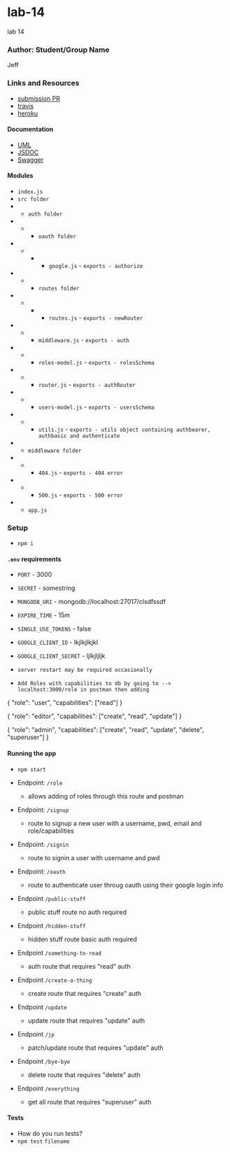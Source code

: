 # lab-14
lab 14

### Author: Student/Group Name
Jeff


### Links and Resources
* [submission PR](https://github.com/jeff-401-js/lab-14/pull/1)
* [travis](https://www.travis-ci.com/jeff-401-js/lab-14)
* [heroku](https://fierce-tundra-51744.herokuapp.com/)

#### Documentation
* [UML](https://photos.app.goo.gl/cvPCpcn4SpdhPJ5TA)
* [JSDOC](https://fierce-tundra-51744.herokuapp.com/docs)
* [Swagger](https://fierce-tundra-51744.herokuapp.com/api-docs)


#### Modules
* `index.js`
* `src folder`
*   * `auth folder`
*   * * `oauth folder`
*   * * * `google.js` - `exports - authorize`
*   * * `routes folder`
*   * * * `routes.js` - `exports - newRouter`
*   * * `middleware.js` - `exports - auth`
*   * * `roles-model.js` - `exports - rolesSchema`
*   * * `router.js` - `exports - authRouter`
*   * * `users-model.js` - `exports - usersSchema`
*   * * `utils.js` - `exports - utils object containing authbearer, authbasic and authenticate`
*   * `middleware folder`
*   * * `404.js` - `exports - 404 error`
*   * * `500.js` - `exports - 500 error`
*   * `app.js`


### Setup
*  `npm i`

#### `.env` requirements
* `PORT` - 3000
* `SECRET` - somestring
* `MONGODB_URI` - mongodb://localhost:27017/clsdfssdf
* `EXPIRE_TIME` - 15m
* `SINGLE_USE_TOKENS` - false
* `GOOGLE_CLIENT_ID` - lkjlkjlkjkl
* `GOOGLE_CLIENT_SECRET` - ljlkjljljk

* `server restart may be required occasionally`

* `Add Roles with capabilities to db by going to --> localhost:3000/role in postman then adding`

{
	"role": "user",
	"capabilities": ["read"]
}

{
	"role": "editor",
	"capabilities": ["create", "read", "update"]
}

{
	"role": "admin",
	"capabilities": ["create", "read", "update", "delete", "superuser"]
}


#### Running the app

* `npm start`

* Endpoint: `/role`
  * allows adding of roles through this route and postman
* Endpoint: `/signup`
  * route to signup a new user with a username, pwd, email and role/capabilities
* Endpoint: `/signin`
  * route to signin a user with username and pwd
* Endpoint: `/oauth`
  * route to authenticate user throug oauth using their google login info
* Endpoint `/public-stuff`
  * public stuff route no auth required
* Endpoint `/hidden-stuff`
  * hidden stuff route basic auth required
* Endpoint `/something-to-read`
  * auth route that requires "read" auth
* Endpoint `/create-a-thing`
  * create route that requires "create" auth
* Endpoint `/update`
  * update route that requires "update" auth
* Endpoint `/jp`
  * patch/update route that requires "update" auth
* Endpoint `/bye-bye`
  * delete route that requires "delete" auth
* Endpoint `/everything`
  * get all route that requires "superuser" auth

#### Tests
* How do you run tests?
* `npm test` `filename`
